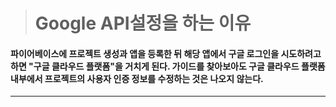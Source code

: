 > # Google API설정을 하는 이유

#### 파이어베이스에 프로젝트 생성과 앱을 등록한 뒤 해당 앱에서 구글 로그인을 시도하려고 하면 "구글 클라우드 플랫폼"을 거치게 된다. 가이드를 찾아보아도 구글 클라우드 플랫폼 내부에서 프로젝트의 사용자 인증 정보를 수정하는 것은 나오지 않는다.

---

>
